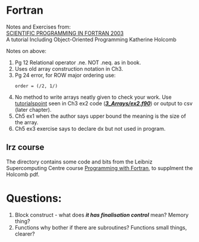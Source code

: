 # Fortran

Notes and Exercises from:       
[SCIENTIFIC PROGRAMMING IN FORTRAN 2003](https://wiki.uiowa.edu/download/attachments/109785161/fortran-novella-holcomb.pdf)      
A tutorial Including Object-Oriented Programming
Katherine Holcomb

Notes on above:

1. Pg 12 Relational operator .ne. NOT .neq. as in book.
2. Uses old array construction notation in Ch3.
3. Pg 24 error, for ROW major ordering use:
   ````
   order = (/2, 1/)
   ````
4. No method to write arrays neatly given to check your work. Use [tutorialspoint](https://www.tutorialspoint.com.cach3.com/programming_example/hhj1FL/fortran-reshape-functions.html) seen in Ch3 ex2 code (***[3_Arrays/ex2.f90](./3_Arrays/ex2.f90)***) or output to csv (later chapter).
5. Ch5 ex1 when the author says upper bound the meaning is the size of the array.
6. Ch5 ex3 exercise says to declare dx but not used in program.

## lrz course

The directory contains some code and bits from the Leibniz Supercomputing Centre course [Programming with Fortran](https://doku.lrz.de/display/PUBLIC/Programming+with+Fortran),
to supplment the Holcomb pdf.

# Questions:

1. Block construct - what does ***it has finalisation control*** mean? Memory thing?
2. Functions why bother if there are subroutines? Functions small things, clearer?